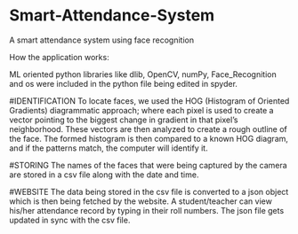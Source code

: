 # Smart-Attendance-System
A smart attendance system using face recognition

How the application works:

ML oriented python libraries like dlib, OpenCV, numPy, Face_Recognition and os were included in the python file being edited in spyder.

#IDENTIFICATION
To locate faces, we used the HOG (Histogram of Oriented Gradients) diagrammatic approach; where each pixel is used to create a vector pointing to the biggest change in gradient in that pixel’s neighborhood. These vectors are then analyzed to create a rough outline of the face. The formed histogram is then compared to a known HOG diagram, and if the patterns match, the computer will identify it.

#STORING
The names of the faces that were being captured by the camera are stored in a csv file along with the date and time.

#WEBSITE
The data being stored in the csv file is converted to a json object which is then being fetched by the website. A student/teacher can view his/her attendance record by typing in their roll numbers. The json file gets updated in sync with the csv file.


